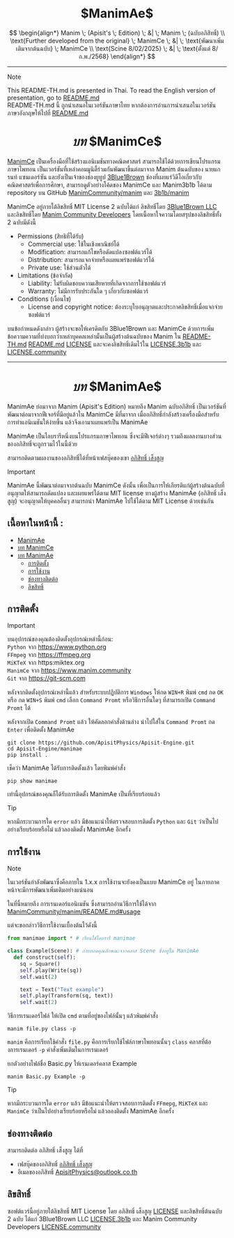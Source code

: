 <div align="center">
  <h1>$ManimAe$</h1>
  <p>
    $$
    \begin{align*}
    Manim \; (Apisit's \; Edition) \; &| \; Manim \; (ฉบับอภิสิทธิ์) \\
    \text{Further developed from the original} \; ManimCe \; &| \; \text{พัฒนาเพิ่มเติมจากต้นฉบับ} \; ManimCe \\
    \text{Scine 8/02/2025} \; &| \; \text{ตั้งแต่ 8/ก.พ./2568}
    \end{align*}
    $$
  </p>
</div>
<hr/>

> [!NOTE]
> This README-TH.md is presented in Thai. To read the English version of presentation, go to [README.md](https://github.com/ApisitPhysics/Apisit-Engine/blob/main/README.md)<br>
> README-TH.md นี้ ถูกนำเสนอในเวอร์ชันภาษาไทย หากต้องการอ่านการนำเสนอในเวอร์ชันภาษาอังกฤษให้ไปที่ [README.md](https://github.com/ApisitPhysics/Apisit-Engine/blob/main/README.md)

<div align="center">
  <h1>
    <i>บท</i> $ManimCe$
  </h1>
</div>

[ManimCe](https://www.manim.community) เป็นเครื่องมือที่ใช้สร้างแอนิเมชันทางคณิตศาสตร์ สามารถใช้ได้ด้วยการเขียนโปรแกรมภาษาไพทอน เป็นเวอร์ชันที่เหล่าคอมมูนิตี้ร่วมกันพัฒนาขึ้นต่อมาจาก Manim ต้นฉบับของ นายแกรนท์ แซนเดอร์ซัน และยังเป็นเจ้าของช่องยูทูป [3Blue1Brown](https://www.3blue1brown.com/) ช่องที่เผยแร่วิดีโอเกี่ยวกับคณิตศาสตร์เพื่อการศึกษา, สามารถดูตัวอย่างโค้ดของ ManimCe และ Manim3b1b ได้ตาม repository บน GitHub [ManimCommunity/manim](https://github.com/ManimCommunity/manim) และ [3b1b/manim](https://github.com/3b1b/manim) <br>

ManimCe อยู่ภายใต้ลิขสิทธิ์ MIT License 2 ฉบับได้แก่ ลิขสิทธิ๋โดย [3Blue1Brown LLC](https://github.com/ManimCommunity/manim/blob/main/LICENSE) และลิขสิทธิ์โดย [Manim Community Developers](https://github.com/ManimCommunity/manim/blob/main/LICENSE.community) โดยเนื้อหาใจความโดยสรุปของลิขสิทธิ์ทั้ง 2 ฉบับมีดังนี้

- Permissions (สิทธิที่ได้รับ)
  - Commercial use: ใช้ในเชิงพาณิชย์ได้
  - Modification: สามารถแก้ไขหรือดัดแปลงซอฟต์แวร์ได้
  - Distribution: สามารถแจกจ่ายหรือเผยแพร่ซอฟต์แวร์ได้
  - Private use: ใช้ส่วนตัวได้
- Limitations (ข้อจำกัด)
  - Liability: ไม่รับผิดชอบความเสียหายที่เกิดจากการใช้ซอฟต์แวร์
  - Warranty: ไม่มีการรับประกันใด ๆ เกี่ยวกับซอฟต์แวร์
- Conditions (เงื่อนไข)
  - License and copyright notice: ต้องระบุใบอนุญาตและประกาศลิขสิทธิ์เมื่อแจกจ่ายซอฟต์แวร์

บนข้อกำหนดดังกล่าว ผู้สร้างจะขอให้เครดิตกับ 3Blue1Brown และ ManimCe ด้วยการเพิ่มข้อความความที่บ่งบอกว่าเหล่าบุคคลเหล่านั้นเป็นผู้สร้างต้นฉบับของ Manim ใน [README-TH.md](https://github.com/ApisitPhysics/Apisit-Engine/blob/main/README-TH.md) [README.md](https://github.com/ApisitPhysics/Apisit-Engine/blob/main/README.md) [LICENSE](https://github.com/ApisitPhysics/Apisit-Engine/blob/main/LICENSE) และจะคงลิขสิทธิ์เดิมไว้ใน [LICENSE.3b1b](https://github.com/ApisitPhysics/Apisit-Engine/blob/main/LICENSE.3b1b) และ [LICENSE.community](https://github.com/ApisitPhysics/Apisit-Engine/blob/main/LICENSE.community)
<hr/>

<div align="center">
  <h1>
    <i>บท</i> $ManimAe$
  </h1>
</div>

ManimAe ย่อมาจาก Manim (Apisit's Edition) หมายถึง Manim ฉบับอภิสิทธิ์ เป็นเวอร์ชันที่พัฒนาต่อมาจากฟีเจอร์ที่มีอยู่แล้วใน ManimCe มีที่มาจาก เมื่ออภิสิทธิ์กำลังสร้างเครื่องมือสำหรับการทำแอนิเมชันให้ง่ายขึ้น แล้วจึงเอามาเผยแพร่เป็น ManimAe

ManimAe เป็นไลบรารีหนึ่งบนโปรแกรมภาษาไพทอน ซึ่งจะมีฟีเจอร์ต่างๆ รวมถึงผลลงานบางส่วนของอภิสิทธิ์จะถูกรวมไว้ในนี้ด้วย

สามารถติดตามผลงานของอภิสิทธิ์ได้ที่หน้าเฟสบุ๊คของเขา [อภิสิทธิ์ เส็งสูญ](https://www.facebook.com/share/1A1N9ye7y8)

> [!IMPORTANT]
> ManimAe นี้พัฒนาต่อมาจากต้นฉบับ ManimCe ดังนั้น เพื่อเป็นการให้เกียรติแก่ผู้สร้างต้นฉบับที่อนุญาตให้สามารถดัดแปลง และเผยแพร่ได้ตาม MIT license ทางผู้สร้าง ManimAe (อภิสิทธิ์ เส็งสูญ) จะอนุญาตให้บุคคลอื่นๆ สามารถนำ ManimAe ไปใช้ได้ตาม MIT License ด้วยเช่นกัน

## เนื้อหาในหน้านี้ :

- [ManimAe](#manimae)
- [บท ManimCe](#----บท-manimce--)
- [บท ManimAe](#----บท-manimae--)
  - [การติดตั้ง](#การติดตั้ง)
  - [การใช้งาน](#การใช้งาน)
  - [ช่องทางติดต่อ](#ช่องทางติดต่อ)
  - [ลิขสิทธิ์](#ลิขสิทธิ์)

## การติดตั้ง

> [!IMPORTANT]
> บนอุปกรณ์ของคุณต้องติดตั้งอุปกรณ์เหล่านี้ก่อน:<br>
> `Python` จาก https://www.python.org <br>
> `FFmpeg` จาก https://ffmpeg.org <br>
> `MiKTeX` จาก https:miktex.org <br>
> `ManimCe` จาก https://www.manim.community <br>
> `Git` จาก https://git-scm.com

หลังจากติดตั้งอุปกรณ์เหล่านี้แล้ว สำหรับระบบปฏิบัติการ `Windows` ให้กด `WIN+R` พิมพ์ `cmd` กด `OK` หรือ กด `WIN+S` พิมพ์ `cmd` เลือก `Command Promt` หรือวิธีการอื่นใดๆ ที่สามารถเปิด `Command Promt` ได้

หลังจากเปิด `Command Promt` แล้ว ให้คัดลอกคำสั่งด้านล่าง นำไปใส่ใน `Command Promt` กด `Enter` เพื่อติดตั้ง ManimAe

```plain tex
git clone https://github.com/ApisitPhysics/Apisit-Engine.git
cd Apisit-Engine/manimae
pip install .

```

เช็คว่า ManimAe ได้รับการติดตั้งแล้ว โดยพิมพ์คำสั่ง

```plain tex
pip show manimae

```

เท่านี้อุปกรณ์ของคุณก็ได้รับการติดตั้ง ManimAe เป็นที่เรียบร้อยแล้ว

> [!TIP]
> หากมีกระบวนการใด `error` แล้ว มีข้อแนะนำให้ตรวจสอบการติดตั้ง `Python` และ `Git` ว่าเป็นไปอย่างเรียบร้อยหรือไม่ แล้วลองติดตั้ง ManimAe อีกครั้ง

## การใช้งาน

> [!NOTE]
> ในเวอร์ชันกำลังพัฒนาซึ่งคือภายใน 1.x.x การใช้งานจะยังคงเป็นแบบ ManimCe อยู่ ในภายภาคหน้าจะมีการพัฒนาเพิ่มเติมอย่างแน่นอน

ในที่นี้หมายถึง การเรนเดอร์แอนิเมชัน ซึ่งสามารถอ่านวิธีการใช้ได้จาก [ManimCommunity/manim/README.md#usage](https://github.com/ManimCommunity/manim/blob/main/README.md#usage)

แต่จะขอกล่าววิธีการใช้งานเบื้องต้นไว้ดังนี้

```python
from manimae import * # เรียนใช้ไลบรารี manimae

class Example(Scene): # ถ่ายทอดคุณลักษณะจากคลาส Scene ซึ่งอยู่ใน ManimAe
  def construct(self):
    sq = Square()
    self.play(Write(sq))
    self.wait(2)

    text = Text("Text example")
    self.play(Transform(sq, text))
    self.wait(2)

```

วิธีการเรนเดอร์ไฟล์ ให้เปิด `cmd` ตามที่อยู่ของไฟล์นั้นๆ แล้วพิมพ์คำสั่ง

```plain text
manim file.py class -p
```

`manim` คือการเรียกใช้คำสั่ง `file.py` คือการเรียกใช้ไฟล์ภาษาไพทอนนั้นๆ `class` คลาสที่ต้องการเรนเดอร์ `-p` คำสั่งเพิ่มเติมในการเรนเดอร์

ยกตัวอย่างไฟล์ชื่อ Basic.py ให้เรนเดอร์คลาส Example

```plain tex
manim Basic.py Example -p
```

> [!TIP]
> หากมีกระบวนการใด `error` แล้ว มีข้อแนะนำให้ตรวจสอบการติดตั้ง `FFmepg`, `MiKTeX` และ `ManimCe` ว่าเป็นไปอย่างเรียบร้อยหรือไม่ แล้วลองติดตั้ง ManimAe อีกครั้ง

## ช่องทางติดต่อ

สามารถติดต่อ อภิสิทธิ์ เส็งสูญ ได้ที่
- เฟสบุ๊คของอภิสิทธิ์ [อภิสิทธิ์ เส็งสูญ](https://www.facebook.com/share/1A1N9ye7y8)
- อีเมลของอภิสิทธิ์ [ApisitPhysics@outlook.co.th](mailto:apisitphysics@outlook.co.th)
## ลิขสิทธิ์

ซอฟต์แวร์นี้อยู่ภายใต้ลิขสิทธิ์ MIT License โดย อภิสิทธิ์ เส็งสูญ [LICENSE](https://github.com/ApisitPhysics/Apisit-Engine/blob/main/LICENSE) และลิขสิทธิ์ต้นฉบับ 2 ฉบับ ได้แก่ 3Blue1Brown LLC [LICENSE.3b1b](https://github.com/ApisitPhysics/Apisit-Engine/blob/main/LICENSE.3b1b) และ Manim Community Developers [LICENSE.community](https://github.com/ApisitPhysics/Apisit-Engine/blob/main/LICENSE.community)

